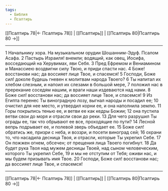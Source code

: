 ```yaml
---
tags:
  - Библия
  - Псалтирь
---
```

[[Псалтирь 78|← Псалтирь 78]] | [[Псалтирь]] | [[Псалтирь 80|Псалтирь 80 →]]

---
1 Начальнику хора. На музыкальном орудии Шошанним-Эдуф. Псалом Асафа.
2 Пастырь Израиля! внемли; водящий, как овец, Иосифа, восседающий на Херувимах, яви Себя.
3 Пред Ефремом и Вениамином и Манассиею воздвигни силу Твою, и приди спасти нас.
4 Боже! восстанови нас; да воссияет лице Твое, и спасемся!
5 Господи, Боже сил! доколе будешь гневен к молитвам народа Твоего?
6 Ты напитал их хлебом слезным, и напоил их слезами в большой мере,
7 положил нас в пререкание соседям нашим, и враги наши издеваются над нами.
8 Боже сил! восстанови нас; да воссияет лице Твое, и спасемся!
9 Из Египта перенес Ты виноградную лозу, выгнал народы и посадил ее;
10 очистил для нее место, и утвердил корни ее, и она наполнила землю.
11 Горы покрылись тенью ее, и ветви ее как кедры Божии;
12 она пустила ветви свои до моря и отрасли свои до реки.
13 Для чего разрушил Ты ограды ее, так что обрывают ее все, проходящие по пути?
14 Лесной вепрь подрывает ее, и полевой зверь объедает ее.
15 Боже сил! обратись же, призри с неба, и воззри, и посети виноград сей;
16 охрани то, что насадила десница Твоя, и отрасли, которые Ты укрепил Себе.
17 Он пожжен огнем, обсечен; от прещения лица Твоего погибнут.
18 Да будет рука Твоя над мужем десницы Твоей, над сыном человеческим, которого Ты укрепил Себе,
19 и мы не отступим от Тебя; оживи нас, и мы будем призывать имя Твое.
20 Господи, Боже сил! восстанови нас; да воссияет лице Твое, и спасемся!

---
[[Псалтирь 78|← Псалтирь 78]] | [[Псалтирь]] | [[Псалтирь 80|Псалтирь 80 →]]